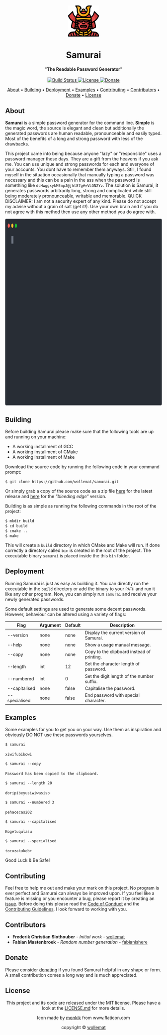 
<p  align="center"> <img src="doc/icon.png" alt="Icon" width="100" height="100" /> </p>
<h1 align="center">Samurai</h1>
<h4 align="center">"The Readable Password Generator"</h4>

<p align="center">
    <a href="https://travis-ci.com/github/wollemat/samurai/builds">
    <img src="https://travis-ci.com/wollemat/samurai.svg?branch=master" alt="Build Status">
    <a href="LICENSE.md">
    <img src="https://img.shields.io/badge/license-MIT-yellow" alt="License">
    <a href="https://paypal.me/wollemat">
    <img src="https://img.shields.io/badge/donate-PayPal-orange" alt="Donate">
</p>
      
<p align="center">
  <a href="#about">About</a> •
  <a href="#building">Building</a> •
  <a href="#deployment">Deployment</a> •
  <a href="#examples">Examples</a> •
  <a href="#contributing">Contributing</a> •
  <a href="#contributors">Contributors</a> •
  <a href="#donate">Donate</a> •
  <a href="#license">License</a>
</p>

## About

**Samurai** is a simple password generator for the command line. 
**Simple** is the magic word, the source is elegant and clean but additionally the generated passwords are human readable, pronounceable and easily typed. 
Most of the benefits of a long and strong password with less of the drawbacks.

This project came into being because anyone "lazy" or "responsible" uses a password manager these days. 
They are a gift from the heavens if you ask me. 
You can use unique and strong passwords for each and everyone of your accounts. 
You dont have to remember them anyways. 
Still, I found myself in the situation occasionally that manually typing a password was necessary and this can be a pain in the ass when the password is something like `dcHwggxykM?mpJ@jht87g#=VLGN2Yv`. 
The solution is Samurai, it generates passwords arbitrarily long, strong and complicated while still being moderately pronounceable, writable and memorable. 
QUICK DISCLAIMER: I am not a security expert of any kind. 
Please do not accept my advise without a grain of salt (get it!). 
Use your own brain and if you do not agree with this method then use any other method you do agree with.

<p align="center"> <img src="doc/recording.svg" alt="Tutorial GIF" width="100%" height="600"/> </p>

## Building

Before building Samurai please make sure that the following tools are up and running on your machine:

* A working installment of GCC
* A working installment of CMake
* A working installment of Make

Download the source code by running the following code in your command prompt:

```
$ git clone https://github.com/wollemat/samurai.git
```

Or simply grab a copy of the source code as a zip file [here](https://github.com/wollemat/samurai/archive/master.zip) for the latest release and [here](https://github.com/wollemat/samurai/archive/develop.zip) for the *"bleeding edge"* version.

Building is as simple as running the following commands in the root of the project:

```
$ mkdir build
$ cd build
$ cmake ..
$ make
```

This will create a `build` directory in which CMake and Make will run.
If done correctly a directory called `bin` is created in the root of the project. 
The executable binary `samurai` is placed inside the this `bin` folder.

## Deployment

Running Samurai is just as easy as building it. 
You can directly run the executable in the `build` directory or add the binary to your `PATH` and run it like any other program. 
Now, you can simply run `samurai` and receive your newly generated passwords.

Some default settings are used to generate some decent passwords. 
However, behaviour can be altered using a variety of flags:

| Flag          | Argument | Default | Description                                 |
|---------------|----------|---------|---------------------------------------------|
| --version     | none     | none    | Display the current version of Samurai.     |
| --help        | none     | none    | Show a usage manual message.                |
| --copy        | none     | none    | Copy to the clipboard instead of printing.  |
| --length      | int      | 12      | Set the character length of password.       |
| --numbered    | int      | 0       | Set the digit length of the number suffix.  |
| --capitalised | none     | false   | Capitalise the password.                    |
| --specialised | none     | false   | End password with special character.        |

## Examples

Some examples for you to get you on your way. 
Use them as inspiration and obviously DO NOT use these passwords yourselves.

```
$ samurai

xiwifubikowi
```

```
$ samurai --copy

Password has been copied to the clipboard.
```

```
$ samurai --length 20

doripibeyusiwiwasiso
```

```
$ samurai --numbered 3

pehacecas202
```

```
$ samurai --capitalised

Kogetuqulasu
```

```
$ samurai --specialised

tocuzakukeb+
```

Good Luck & Be Safe!

## Contributing

Feel free to help me out and make your mark on this project. 
No program is ever perfect and Samurai can always be improved upon.
If you feel like a feature is missing or you encounter a bug, please report it by creating an [issue](https://github.com/wollemat/samurai/issues/new).
Before doing this please read the [Code of Conduct](CODE_OF_CONDUCT.md) and the [Contributing Guidelines](CONTRIBUTING.md).
I look forward to working with you.

## Contributors

* **Frederik Christian Slothouber** - *Initial work* - [wollemat](https://github.com/wollemat)
* **Fabian Mastenbroek** - *Random number generation* - [fabianishere](https://github.com/fabianishere)

## Donate

Please consider [donating](https://paypal.me/wollemat) if you found Samurai helpful in any shape or form. 
A small contribution comes a long way and is much appreciated.

## License

<p align="center">This project and its code are released under the MIT license. Please have a look at the <a href="LICENSE.md">LICENSE.md</a> for more details.</p>
<p align="center">Icon made by <a href="https://www.flaticon.com/authors/monkik">monkik</a> from www.flaticon.com</p>
<p align="center">copyright © <a href="https://github.com/wollemat">wollemat</a></p>
